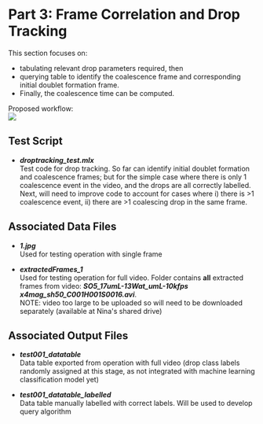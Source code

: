 # Part 3: Frame Correlation and Drop Tracking 

This section focuses on: 
* tabulating relevant drop parameters required, then 
* querying table to identify the coalescence frame and corresponding initial doublet formation frame. 
* Finally, the coalescence time can be computed.  

Proposed workflow:  
<img src="https://drive.google.com/uc?export=view&id=1wcietq-Nsedbjzo2_QkUyTxgAUNwFn2U">



## Test Script
* ***droptracking_test.mlx***  
   Test code for drop tracking. So far can identify initial doublet formation and coalescence frames; but for the simple case where there is only 1 coalescence event in the video, and the drops are all correctly labelled. Next, will need to improve code to account for cases where i) there is >1 coalescence event, ii) there are >1 coalescing drop in the same frame. 
   
## Associated Data Files    
* ***1.jpg***  
Used for testing operation with single frame

* ***extractedFrames_1***  
Used for testing operation for full video. Folder contains **all** extracted frames from video: ***SO5_17umL-13Wat_umL-10kfps x4mag_sh50_C001H001S0016.avi***.  
NOTE: video too large to be uploaded so will need to be downloaded separately (available at Nina's shared drive)

## Associated Output Files
* ***test001_datatable***  
Data table exported from operation with full video (drop class labels randomly assigned at this stage, as not integrated with machine learning classification model yet)

* ***test001_datatable_labelled***  
Data table manually labelled with correct labels. Will be used to develop query algorithm
